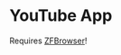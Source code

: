 
# YouTube App
 
Requires [ZFBrowser](https://assetstore.unity.com/packages/tools/gui/embedded-browser-55459)!
